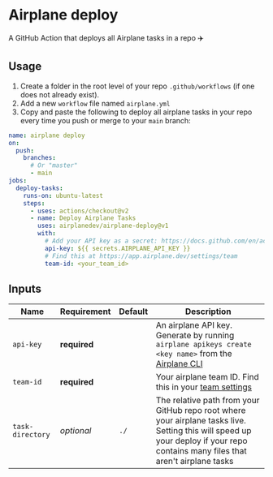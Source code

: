 # Airplane deploy
A GitHub Action that deploys all Airplane tasks in a repo ✈️

## Usage
1. Create a folder in the root level of your repo `.github/workflows` (if one does not already exist).
2. Add a new `workflow` file named `airplane.yml`
3. Copy and paste the following to deploy all airplane tasks in your repo every time you push or merge to your `main` branch:

```yaml
name: airplane deploy
on:
  push:
    branches:
      # Or "master"
      - main
jobs:
  deploy-tasks:
    runs-on: ubuntu-latest
    steps:
      - uses: actions/checkout@v2
      - name: Deploy Airplane Tasks
        uses: airplanedev/airplane-deploy@v1
        with:
          # Add your API key as a secret: https://docs.github.com/en/actions/security-guides/encrypted-secrets
          api-key: ${{ secrets.AIRPLANE_API_KEY }}
          # Find this at https://app.airplane.dev/settings/team
          team-id: <your_team_id>
```

## Inputs

| Name          | Requirement | Default | Description |
| ------------- | ----------- | ------- | ----------- |
| `api-key`     | **required**  | | An airplane API key. Generate by running `airplane apikeys create <key name>` from the [Airplane CLI](https://docs.airplane.dev/platform/airplane-cli)|
| `team-id`  | **required**  | | Your airplane team ID. Find this in your [team settings](https://app.airplane.dev/settings/team)  |
| `task-directory`   | _optional_  | `./` | The relative path from your GitHub repo root where your airplane tasks live. Setting this will speed up your deploy if your repo contains many files that aren't airplane tasks |
